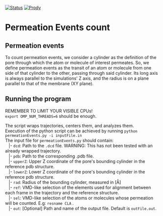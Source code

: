 [![Status](https://img.shields.io/badge/status-testing-yellow)]()
[![Prody](https://img.shields.io/badge/powered%20by-ProDy-9cf)](http://prody.csb.pitt.edu/index.html)

# Permeation Events count

## Permeation events
To count permeation events, we consider a cylinder as the definition of the pore through which the atom or molecule of interest permeates. So, we define permeation events as the transit of an atom or molecule from one side of that cylinder to the other, passing through said cylinder. Its long axis is always parallel to the simulations' Z axis, and the radius is on a plane parallel to that of the membrane (XY plane). <br />

## Running the program
REMEMBER TO LIMIT YOUR VISIBLE CPUs!<br />
`export OMP_NUM_THREADS=6` should be enough.

The script wraps trajectories, centers them, and analyzes them.<br/>
Execution of the python script can be achieved by running `python permeationEvents.py -i inputFile.in`<br/>
The input file for `permeationEvents.py` should contain:<br />
&nbsp;&nbsp; |- `dcd`: Path to the `.dcd` file. WARNING: This has not been tested with an already wrapped trajectory. <br />
&nbsp;&nbsp; |- `pdb`: Path to the corresponding .pdb file. <br />
&nbsp;&nbsp; |- `upperZ`: Upper Z coordinate of the pore's bounding cylinder in the reference pdb structure. <br />
&nbsp;&nbsp; |- `lowerZ`: Lower Z coordinate of the pore's bounding cylinder in the reference pdb structure. <br />
&nbsp;&nbsp; |- `rad`: Radius of the bounding cylinder, measured in \[Å] <br />
&nbsp;&nbsp; |- `ref`: VMD-like selection of the elements used for alignment between each frame in the trajectory and the reference structure. <br/>
&nbsp;&nbsp; |- `sel`: VMD-like selection of the atoms or molecules whose permeation will be counted. E.g: `resname CLA` .<br/>
&nbsp;&nbsp; |- `out`: \[Optional] Path and name of the output file. Default is `outFile.out`.
